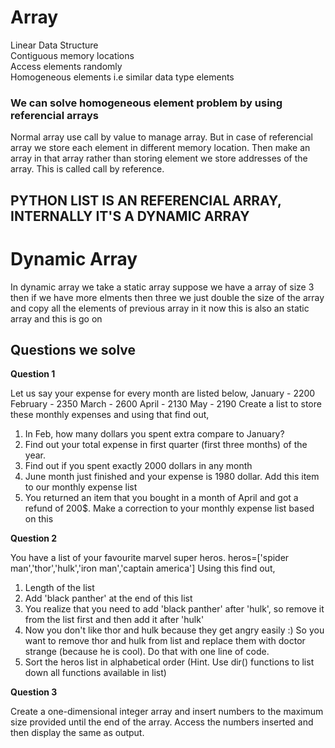 # Array

Linear Data Structure <br>
Contiguous memory locations <br>
Access elements randomly <br>
Homogeneous elements i.e similar data type elements <br>


### We can solve homogeneous element problem by using referencial arrays
Normal array use call by value to manage array. But in case of referencial array we store each element in different memory location. Then make an array in that array rather than storing element we store addresses of the array. This is called call by reference.

## PYTHON LIST IS AN REFERENCIAL ARRAY, INTERNALLY IT'S A DYNAMIC ARRAY

# Dynamic Array
In dynamic array we take a static array suppose we have a array of size 3 then if we have more elments then three we just double the size of the array and copy all the elements of previous array in it now this is also an static array and this is go on

## Questions we solve

__Question 1__

Let us say your expense for every month are listed below,
January - 2200
February - 2350
March - 2600
April - 2130
May - 2190
Create a list to store these monthly expenses and using that find out,

1. In Feb, how many dollars you spent extra compare to January?
2. Find out your total expense in first quarter (first three months) of the year.
3. Find out if you spent exactly 2000 dollars in any month
4. June month just finished and your expense is 1980 dollar. Add this item to our monthly expense list
5. You returned an item that you bought in a month of April and
got a refund of 200$. Make a correction to your monthly expense list
based on this


__Question 2__

You have a list of your favourite marvel super heros.
heros=['spider man','thor','hulk','iron man','captain america']
Using this find out,

1. Length of the list
2. Add 'black panther' at the end of this list
3. You realize that you need to add 'black panther' after 'hulk',
   so remove it from the list first and then add it after 'hulk'
4. Now you don't like thor and hulk because they get angry easily :)
   So you want to remove thor and hulk from list and replace them with doctor strange (because he is cool).
   Do that with one line of code.
5. Sort the heros list in alphabetical order (Hint. Use dir() functions to list down all functions available in list)

__Question 3__

Create a one-dimensional integer array and insert numbers to the maximum size provided until the end of the array. Access the numbers inserted and then display the same as output.

